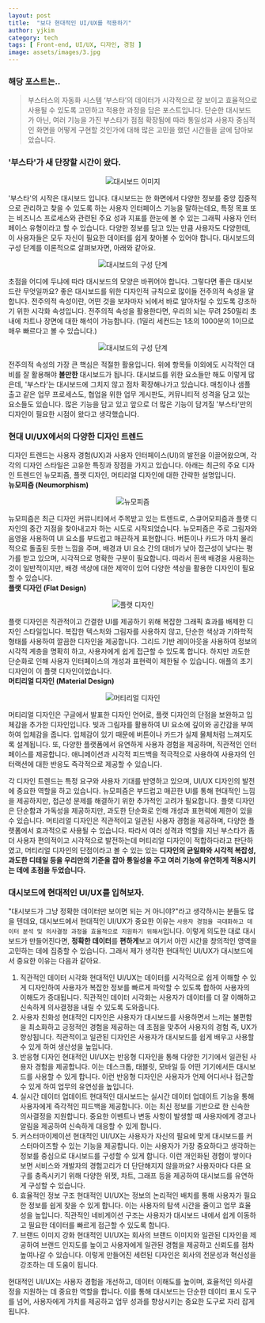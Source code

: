 ```yaml
---
layout: post
title:  "보다 현대적인 UI/UX를 적용하기"
author: yjkim
category: tech
tags: [ Front-end, UI/UX, 디자인, 경험 ]
image: assets/images/3.jpg
---
```


### 해당 포스트는..
> 부스터스의 자동화 시스템 ‘부스타’의 데이터가 시각적으로 잘 보이고 효율적으로 사용될 수 있도록 고민하고 적용한 과정을 담은 포스트입니다. 단순한 대시보드가 아닌, 여러 기능을 가진 부스타가 점점 확장됨에 따라 통일성과 사용자 중심적인 화면을 어떻게 구현할 것인가에 대해 많은 고민을 했던 시간들을 글에 담아보았습니다.

### '부스타'가 새 단장할 시간이 왔다.
<p style="text-align: center;">
  <img src="/assets/images/2024-07/post3-modern-uiux(1).jpg" alt="대시보드 이미지">
</p>
'부스타'의 시작은 대시보드 입니다. 대시보드는 한 화면에서 다양한 정보를 중앙 집중적으로 관리하고 찾을 수 있도록 하는 사용자 인터페이스 기능을 말하는데요, 특정 목표 또는 비즈니스 프로세스와 관련된 주요 성과 지표를 한눈에 볼 수 있는 그래픽 사용자 인터페이스 유형이라고 할 수 있습니다. 다양한 정보를 담고 있는 만큼 사용자도 다양한데, 이 사용자들은 모두 자신이 필요한 데이터를 쉽게 찾아볼 수 있어야 합니다. 대시보드의 구성 단계를 이론적으로 살펴보자면, 아래와 같아요.
<br>
<p style="text-align: center;">
  <img src="/assets/images/2024-07/post3-modern-uiux(2).png" alt="대시보드의 구성 단계">
</p>
초점을 어디에 두냐에 따라 대시보드의 모양은 바뀌어야 합니다. 
그렇다면 좋은 대시보드란 무엇일까요? 좋은 대시보드를 위한 디자인적 규칙으로 많이들 전주의적 속성을 말합니다. 
전주의적 속성이란, 어떤 것을 보자마자 뇌에서 바로 알아차릴 수 있도록 강조하기 위한 시각화 속성입니다. 전주의적 속성을 활용한다면, 우리의 뇌는 무려 250밀리 초 내에 차트나 장면에 대한 해석이 가능합니다. (1밀리 세컨드는 1초의 1000분의 1이므로 매우 빠르다고 볼 수 있습니다.) 
<br>
<p style="text-align: center;">
  <img src="/assets/images/2024-07/post3-modern-uiux(3).png" alt="대시보드의 구성 단계">
</p>
전주의적 속성의 가장 큰 핵심은 적절한 활용입니다. 위에 항목들 이외에도 시각적인 대비를 잘 활용해야 <b>볼만한</b> 대시보드가 됩니다. 
대시보드를 위한 요소들만 해도 이렇게 많은데, '부스타'는 대시보드에 그치지 않고 점차 확장해나가고 있습니다. 매칭이나 샘플 출고 같은 업무 프로세스도, 협업을 위한 업무 게시판도, 커뮤니티적 성격을 담고 있는 요소들도 있습니다. 많은 기능을 담고 있고 앞으로 더 많은 기능이 담겨질 '부스타'만의 디자인이 필요한 시점이 왔다고 생각했습니다. 


### 현대 UI/UX에서의 다양한 디자인 트렌드
디자인 트렌드는 사용자 경험(UX)과 사용자 인터페이스(UI)의 발전을 이끌어왔으며, 각각의 디자인 스타일은 고유한 특징과 장점을 가지고 있습니다. 아래는 최근의 주요 디자인 트렌드인 뉴모피즘, 플랫 디자인, 머티리얼 디자인에 대한 간략한 설명입니다.
<br>
<b>뉴모피즘 (Neumorphism)</b>
<p style="text-align: center;">
  <img src="/assets/images/2024-07/post3-modern-uiux(4).png" alt="뉴모피즘">
</p>
뉴모피즘은 최근 디자인 커뮤니티에서 주목받고 있는 트렌드로, 스큐어모피즘과 플랫 디자인의 중간 지점을 찾아내고자 하는 시도로 시작되었습니다. 뉴모피즘은 주로 그림자와 음영을 사용하여 UI 요소를 부드럽고 매끈하게 표현합니다. 버튼이나 카드가 마치 물리적으로 돌출된 듯한 느낌을 주며, 배경과 UI 요소 간의 대비가 낮아 접근성이 낮다는 평가를 받고 있으며, 시각적으로 명확한 구분이 필요합니다. 따라서 흰색 배경을 사용하는 것이 일반적이지만, 배경 색상에 대한 제약이 있어 다양한 색상을 활용한 디자인이 필요할 수 있습니다.
<br>
<b>플랫 디자인 (Flat Design)</b>
<p style="text-align: center;">
  <img src="/assets/images/2024-07/post3-modern-uiux(5).png" alt="플랫 디자인">
</p>
플랫 디자인은 직관적이고 간결한 UI를 제공하기 위해 복잡한 그래픽 효과를 배제한 디자인 스타일입니다. 복잡한 텍스처와 그림자를 사용하지 않고, 단순한 색상과 기하학적 형태를 사용하여 깔끔한 디자인을 제공합니다. 그리드 기반 레이아웃을 사용하여 정보의 시각적 계층을 명확히 하고, 사용자에게 쉽게 접근할 수 있도록 합니다. 하지만 과도한 단순화로 인해 사용자 인터페이스의 개성과 표현력이 제한될 수 있습니다. 애플의 초기 디자인이 이 플랫 디자인이었습니다.
<br>
<b>머티리얼 디자인 (Material Design)</b>
<p style="text-align: center;">
  <img src="/assets/images/2024-07/post3-modern-uiux(6).png" alt="머티리얼 디자인">
</p>
머티리얼 디자인은 구글에서 발표한 디자인 언어로, 플랫 디자인의 단점을 보완하고 입체감을 추가한 디자인입니다. 빛과 그림자를 활용하여 UI 요소에 깊이와 공간감을 부여하여 입체감을 줍니다. 입체감이 있기 때문에 버튼이나 카드가 실제 물체처럼 느껴지도록 설계됩니다. 또, 다양한 플랫폼에서 유연하게 사용자 경험을 제공하며, 직관적인 인터페이스를 제공합니다. 애니메이션과 시각적 피드백을 적극적으로 사용하여 사용자의 인터랙션에 대한 반응도 즉각적으로 제공할 수 있습니다.

각 디자인 트렌드는 특정 요구와 사용자 기대를 반영하고 있으며, UI/UX 디자인의 발전에 중요한 역할을 하고 있습니다. 
뉴모피즘은 부드럽고 매끈한 UI를 통해 현대적인 느낌을 제공하지만, 접근성 문제를 해결하기 위한 추가적인 고려가 필요합니다. 플랫 디자인은 단순함과 가독성을 제공하지만, 과도한 단순화로 인해 개성과 표현력에 제한이 있을 수 있습니다. 
머티리얼 디자인은 직관적이고 일관된 사용자 경험을 제공하며, 다양한 플랫폼에서 효과적으로 사용될 수 있습니다. 따라서 여러 성격과 역할을 지닌 부스타가 좀 더 사용자 편의적이고 시각적으로 발전하는데 머티리얼 디자인이 적합하다라고 판단하였고, 머티리얼 디자인의 단점이라고 볼 수 있는 있는 <b>디자인의 균일화와 시각적 복잡성, 과도한 디테일 등을 우리만의 기준을 잡아 통일성을 주고 여러 기능에 유연하게 적용시키는 데에 초점을 두었습니다.</b>


### 대시보드에 현대적인 UI/UX를 입혀보자.
"대시보드가 그냥 정확한 데이터만 보이면 되는 거 아니야?"라고 생각하시는 분들도 많을 텐데요, 대시보드에서 현대적인 UI/UX가 중요한 이유는 `사용자 경험을 극대화하고 데이터 분석 및 의사결정 과정을 효율적으로 지원하기 위해서`입니다. 이렇게 의도한 대로 대시보드가 만들어진다면, <b>정확한 데이터</b>를 <b>편하게</b>보고 여기서 아낀 시간을 
창의적인 영역을 고민하는 데에 집중할 수 있습니다. 그래서 제가 생각한 현대적인 UI/UX가 대시보드에서 중요한 이유는 다음과 같아요.

1. 직관적인 데이터 시각화
   현대적인 UI/UX는 데이터를 시각적으로 쉽게 이해할 수 있게 디자인하여 사용자가 복잡한 정보를 빠르게 파악할 수 있도록 합하여 사용자의 이해도가 증대됩니다.
   직관적인 데이터 시각화는 사용자가 데이터를 더 잘 이해하고 신속하게 의사결정을 내릴 수 있도록 도와줍니다.
2. 사용자 친화성
   현대적인 디자인은 사용자가 대시보드를 사용하면서 느끼는 불편함을 최소화하고 긍정적인 경험을 제공하는 데 초점을 맞추어 사용자의 경험 즉, UX가 향상됩니다.
   직관적이고 일관된 디자인은 사용자가 대시보드를 쉽게 배우고 사용할 수 있게 하여 생산성을 높입니다.
3. 반응형 디자인
   현대적인 UI/UX는 반응형 디자인을 통해 다양한 기기에서 일관된 사용자 경험을 제공합니다. 이는 데스크톱, 태블릿, 모바일 등 어떤 기기에서든 대시보드를 사용할 수 있게 합니다.
   이런 반응형 디자인은 사용자가 언제 어디서나 접근할 수 있게 하여 업무의 유연성을 높입니다.
4. 실시간 데이터 업데이트
   현대적인 대시보드는 실시간 데이터 업데이트 기능을 통해 사용자에게 즉각적인 피드백을 제공합니다. 이는 최신 정보를 기반으로 한 신속한 의사결정을 지원합니다.
   중요한 이벤트나 변동 사항이 발생할 때 사용자에게 경고나 알림을 제공하여 신속하게 대응할 수 있게 합니다.
5. 커스터마이제이션
   현대적인 UI/UX는 사용자가 자신의 필요에 맞게 대시보드를 커스터마이즈할 수 있는 기능을 제공합니다. 이는 사용자가 가장 중요하다고 생각하는 정보를 중심으로 대시보드를 구성할 수 있게 합니다. 이런 개인화된 경험이 쌓이다보면 서비스와 개발자의 경험고리가 더 단단해지지 않을까요?
   사용자마다 다른 요구를 충족시키기 위해 다양한 위젯, 차트, 그래프 등을 제공하여 대시보드를 유연하게 구성할 수 있습니다.
6. 효율적인 정보 구조
   현대적인 UI/UX는 정보의 논리적인 배치를 통해 사용자가 필요한 정보를 쉽게 찾을 수 있게 합니다. 이는 사용자의 탐색 시간을 줄이고 업무 효율성을 높입니다.
    직관적인 네비게이션 구조는 사용자가 대시보드 내에서 쉽게 이동하고 필요한 데이터를 빠르게 접근할 수 있도록 합니다.
7. 브랜드 이미지 강화
   현대적인 UI/UX는 회사의 브랜드 이미지와 일관된 디자인을 제공하여 브랜드 인지도를 높이고 사용자에게 일관된 경험을 제공하고 신뢰도를 점차 높여나갈 수 있습니다.
   이렇게 만들어진 세련된 디자인은 회사의 전문성과 혁신성을 강조하는 데 도움이 됩니다.

현대적인 UI/UX는 사용자 경험을 개선하고, 데이터 이해도를 높이며, 효율적인 의사결정을 지원하는 데 중요한 역할을 합니다. 이를 통해 대시보드는 단순한 데이터 표시 도구를 넘어, 사용자에게 가치를 제공하고 업무 성과를 향상시키는 중요한 도구로 자리 잡게 됩니다.


<!-- 서론

현대 UI/UX의 중요성
변화하는 디자인 트렌드와 사용자의 기대
디자인 철학

사용자 중심 디자인의 진화
접근성(Accessibility)과 포용성(Inclusivity)의 확대
심리학과 UX

사용자의 행동과 심리 이해하기
감정 디자인(Affective Design)과 공감 디자인(Empathy Design)
비주얼 트렌드와 미적 요소

뉴모피즘(Neumorphism)과 클레이모피즘(Claymorphism)
유기적 디자인(Organic Design)과 생체 모방(Biomimicry)
인터랙션 디자인

마이크로 인터랙션(Micro-interactions)의 중요성
제스처 기반 인터페이스(Gesture-based Interfaces)
애니메이션과 전환 효과

몰입감을 높이는 애니메이션
시각적 흐름(Visual Flow)과 사용자 경험
맞춤형 사용자 경험

개인화된 인터페이스(Personalized Interfaces)
인공지능(AI)을 활용한 맞춤형 UX
데이터 시각화와 UX

이해하기 쉬운 데이터 시각화
데이터 스토리텔링(Data Storytelling)
혁신적인 UI 요소

보이스 유저 인터페이스(Voice User Interfaces, VUI)
증강 현실(AR)과 가상 현실(VR) 적용
실제 사례 분석

성공적인 현대 UI/UX 사례
실패 사례로부터 배운 점
미래 전망과 도전 과제

향후 기술 발전과 UI/UX의 변화
지속 가능한 디자인(Sustainable Design)
결론

현대적인 UI/UX의 핵심 요약
최종적인 고찰과 제언 -->